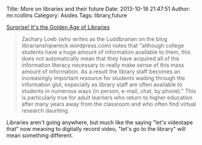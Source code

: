 Title: More on libraries and their future
Date: 2013-10-18 21:47:51
Author: mr.rcollins
Category: Asides
Tags: library,future

[Surprise! It's the Golden Age of Libraries](http://www.policymic.com/articles/67457/surprise-it-s-the-golden-age-of-libraries)

>Zachary Loeb (who writes as the Luddbrarian on the blog librarianshipwreck.wordpress.com) notes that "although college students have a huge amount of information available to them, this does not automatically mean that they have acquired all of the information literacy necessary to really make sense of this mass amount of information. As a result the library staff becomes an increasingly important resource for students wading through the information glut, especially as library staff are often available to students in numerous ways (in person, e-mail, chat, by phone)." This is particularly true for adult learners who return to higher education after many years away from the classroom and who often find virtual research daunting.

Libraries aren't going anywhere, but much like the saying "let's videotape that" now meaning to digitally record video, "let's go to the library" will mean something different.